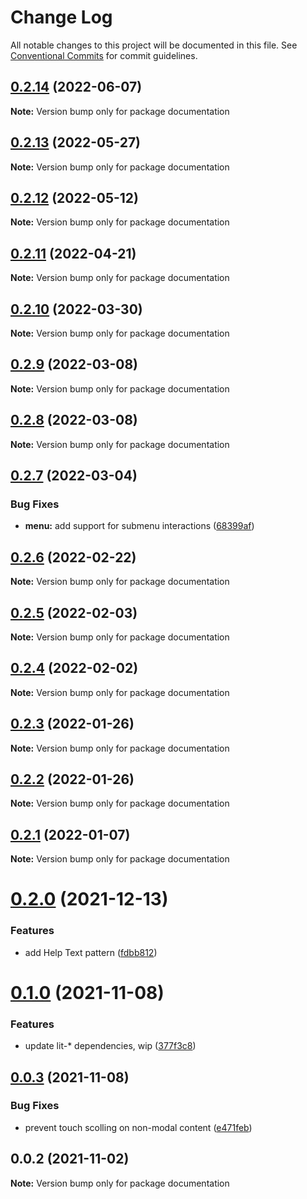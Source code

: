 # Change Log

All notable changes to this project will be documented in this file.
See [Conventional Commits](https://conventionalcommits.org) for commit guidelines.

## [0.2.14](https://github.com/adobe/spectrum-web-components/compare/documentation@0.2.13...documentation@0.2.14) (2022-06-07)

**Note:** Version bump only for package documentation

## [0.2.13](https://github.com/adobe/spectrum-web-components/compare/documentation@0.2.12...documentation@0.2.13) (2022-05-27)

**Note:** Version bump only for package documentation

## [0.2.12](https://github.com/adobe/spectrum-web-components/compare/documentation@0.2.11...documentation@0.2.12) (2022-05-12)

**Note:** Version bump only for package documentation

## [0.2.11](https://github.com/adobe/spectrum-web-components/compare/documentation@0.2.10...documentation@0.2.11) (2022-04-21)

**Note:** Version bump only for package documentation

## [0.2.10](https://github.com/adobe/spectrum-web-components/compare/documentation@0.2.9...documentation@0.2.10) (2022-03-30)

**Note:** Version bump only for package documentation

## [0.2.9](https://github.com/adobe/spectrum-web-components/compare/documentation@0.2.8...documentation@0.2.9) (2022-03-08)

**Note:** Version bump only for package documentation

## [0.2.8](https://github.com/adobe/spectrum-web-components/compare/documentation@0.2.7...documentation@0.2.8) (2022-03-08)

**Note:** Version bump only for package documentation

## [0.2.7](https://github.com/adobe/spectrum-web-components/compare/documentation@0.2.6...documentation@0.2.7) (2022-03-04)

### Bug Fixes

-   **menu:** add support for submenu interactions ([68399af](https://github.com/adobe/spectrum-web-components/commit/68399af396bfb70b9c84c83ee2265aa9daa05e10))

## [0.2.6](https://github.com/adobe/spectrum-web-components/compare/documentation@0.2.5...documentation@0.2.6) (2022-02-22)

**Note:** Version bump only for package documentation

## [0.2.5](https://github.com/adobe/spectrum-web-components/compare/documentation@0.2.4...documentation@0.2.5) (2022-02-03)

**Note:** Version bump only for package documentation

## [0.2.4](https://github.com/adobe/spectrum-web-components/compare/documentation@0.2.3...documentation@0.2.4) (2022-02-02)

**Note:** Version bump only for package documentation

## [0.2.3](https://github.com/adobe/spectrum-web-components/compare/documentation@0.2.2...documentation@0.2.3) (2022-01-26)

**Note:** Version bump only for package documentation

## [0.2.2](https://github.com/adobe/spectrum-web-components/compare/documentation@0.2.1...documentation@0.2.2) (2022-01-26)

**Note:** Version bump only for package documentation

## [0.2.1](https://github.com/adobe/spectrum-web-components/compare/documentation@0.2.0...documentation@0.2.1) (2022-01-07)

**Note:** Version bump only for package documentation

# [0.2.0](https://github.com/adobe/spectrum-web-components/compare/documentation@0.1.0...documentation@0.2.0) (2021-12-13)

### Features

-   add Help Text pattern ([fdbb812](https://github.com/adobe/spectrum-web-components/commit/fdbb812e05a1202e5b5912a5e93cfba59a3dae9e))

# [0.1.0](https://github.com/adobe/spectrum-web-components/compare/documentation@0.0.3...documentation@0.1.0) (2021-11-08)

### Features

-   update lit-\* dependencies, wip ([377f3c8](https://github.com/adobe/spectrum-web-components/commit/377f3c848b09e64fa1ecc1e18208f534fefcd9e4))

## [0.0.3](https://github.com/adobe/spectrum-web-components/compare/documentation@0.0.2...documentation@0.0.3) (2021-11-08)

### Bug Fixes

-   prevent touch scolling on non-modal content ([e471feb](https://github.com/adobe/spectrum-web-components/commit/e471febf14e64d35b57ebc0c1596c52282a6ff2a))

## 0.0.2 (2021-11-02)

**Note:** Version bump only for package documentation

